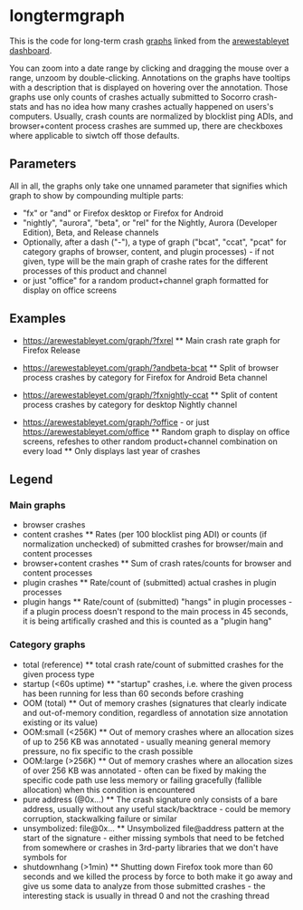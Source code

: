 # longtermgraph
This is the code for long-term crash [graphs](https://arewestableyet.com/graph/) linked from the [arewestableyet](https://arewestableyet.com) [dashboard](../dashboard/README.md).

You can zoom into a date range by clicking and dragging the mouse over a range, unzoom by double-clicking. Annotations on the graphs have tooltips with a description that is displayed on hovering over the annotation.
Those graphs use only counts of crashes actually submitted to Socorro crash-stats and has no idea how many crashes actually happened on users's computers. Usually, crash counts are normalized by blocklist ping ADIs, and browser+content process crashes are summed up, there are checkboxes where applicable to siwtch off those defaults.

## Parameters

All in all, the graphs only take one unnamed parameter that signifies which graph to show by compounding multiple parts:

* "fx" or "and" or Firefox desktop or Firefox for Android
* "nightly", "aurora", "beta", or "rel" for the Nightly, Aurora (Developer Edition), Beta, and Release channels
* Optionally, after a dash ("-"), a type of graph ("bcat", "ccat", "pcat" for category graphs of browser, content, and plugin processes) - if not given, type will be the main graph of crashe rates for the different processes of this product and channel
* or just "office" for a random product+channel graph formatted for display on office screens

## Examples

* https://arewestableyet.com/graph/?fxrel
** Main crash rate graph for Firefox Release

* https://arewestableyet.com/graph/?andbeta-bcat
** Split of browser process crashes by category for Firefox for Android Beta channel

* https://arewestableyet.com/graph/?fxnightly-ccat
** Split of content process crashes by category for desktop Nightly channel

* https://arewestableyet.com/graph/?office - or just https://arewestableyet.com/office
** Random graph to display on office screens, refeshes to other random product+channel combination on every load
** Only displays last year of crashes

## Legend

### Main graphs

* browser crashes
* content crashes
** Rates (per 100 blocklist ping ADI) or counts (if normalization unchecked) of submitted crashes for browser/main and content processes
* browser+content crashes
** Sum of crash rates/counts for browser and content processes
* plugin crashes
** Rate/count of (submitted) actual crashes in plugin processes
* plugin hangs
** Rate/count of (submitted) "hangs" in plugin processes - if a plugin process doesn't respond to the main process in 45 seconds, it is being artifically crashed and this is counted as a "plugin hang"

### Category graphs

* total (reference)
** total crash rate/count of submitted crashes for the given process type
* startup (<60s uptime)
** "startup" crashes, i.e. where the given process has been running for less than 60 seconds before crashing
* OOM (total)
** Out of memory crashes (signatures that clearly indicate and out-of-memory condition, regardless of annotation size annotation existing or its value)
* OOM:small (<256K)
** Out of memory crashes where an allocation sizes of up to 256 KB was annotated - usually meaning general memory pressure, no fix specific to the crash possible
* OOM:large (>256K)
** Out of memory crashes where an allocation sizes of over 256 KB was annotated - often can be fixed by making the specific code path use less memory or failing gracefully (fallible allocation) when this condition is encountered
* pure address (@0x...)
** The crash signature only consists of a bare address, usually without any useful stack/backtrace - could be memory corruption, stackwalking failure or similar
* unsymbolized: file@0x...
** Unsymbolized file@address pattern at the start of the signature - either missing symbols that need to be fetched from somewhere or crashes in 3rd-party libraries that we don't have symbols for
* shutdownhang (>1min)
** Shutting down Firefox took more than 60 seconds and we killed the process by force to both make it go away and give us some data to analyze from those submitted crashes - the interesting stack is usually in thread 0 and not the crashing thread
